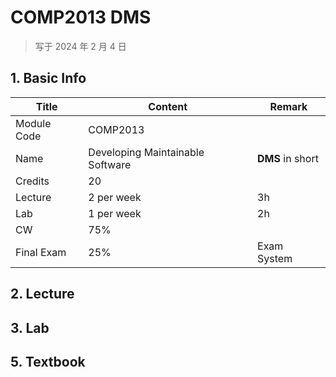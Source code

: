 # COMP2013 DMS

>   写于 2024 年 2 月 4 日 

## 1. Basic Info

| Title       | Content                          | Remark           |
| ----------- | -------------------------------- | ---------------- |
| Module Code | COMP2013                         |                  |
| Name        | Developing Maintainable Software | **DMS** in short |
| Credits     | 20                               |                  |
| Lecture     | 2 per week                       | 3h               |
| Lab         | 1 per week                       | 2h               |
| CW          | 75%                              |                  |
| Final Exam  | 25%                              | Exam System      |

## 2. Lecture



## 3. Lab



## 5. Textbook

